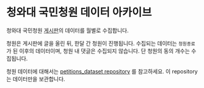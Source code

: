 # 청와대 국민청원 데이터 아카이브

청와대 국민청원 [게시판](https://www1.president.go.kr/petitions)의 데이터를 월별로 수집합니다.

청원은 게시판에 글을 올린 뒤, 한달 간 청원이 진행됩니다. 수집되는 데이터는 `청원종료`가 된 이후의 데이터이며, 청원 내 댓글은 수집되지 않습니다. 단 청원의 동의 개수는 수집됩니다.

청원 데이터에 대해서는 [petitions_dataset repository](https://github.com/lovit/petitions_dataset) 를 참고하세요. 이 repository 는 데이터만을 보관합니다.
